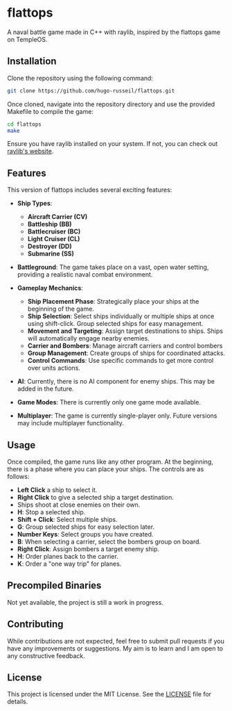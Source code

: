 # flattops

A naval battle game made in C++ with raylib, inspired by the flattops game on TempleOS.

## Installation

Clone the repository using the following command:

```sh
git clone https://github.com/hugo-russeil/flattops.git
```

Once cloned, navigate into the repository directory and use the provided Makefile to compile the game:

```sh
cd flattops
make
```

Ensure you have raylib installed on your system. If not, you can check out [raylib's website](https://www.raylib.com/).

## Features

This version of flattops includes several exciting features:

- **Ship Types**: 
  - **Aircraft Carrier (CV)**
  - **Battleship (BB)**
  - **Battlecruiser (BC)**
  - **Light Cruiser (CL)**
  - **Destroyer (DD)**
  - **Submarine (SS)**
  
- **Battleground**: The game takes place on a vast, open water setting, providing a realistic naval combat environment.

- **Gameplay Mechanics**: 
  - **Ship Placement Phase**: Strategically place your ships at the beginning of the game.
  - **Ship Selection**: Select ships individually or multiple ships at once using shift-click. Group selected ships for easy management.
  - **Movement and Targeting**: Assign target destinations to ships. Ships will automatically engage nearby enemies.
  - **Carrier and Bombers**: Manage aircraft carriers and control bombers
  - **Group Management**: Create groups of ships for coordinated attacks.
  - **Control Commands**: Use specific commands to get more control over units actions.

- **AI**: Currently, there is no AI component for enemy ships. This may be added in the future.

- **Game Modes**: There is currently only one game mode available.

- **Multiplayer**: The game is currently single-player only. Future versions may include multiplayer functionality.

## Usage

Once compiled, the game runs like any other program. At the beginning, there is a phase where you can place your ships. The controls are as follows:

- **Left Click** a ship to select it.
- **Right Click** to give a selected ship a target destination.
- Ships shoot at close enemies on their own.
- **H**: Stop a selected ship.
- **Shift + Click**: Select multiple ships.
- **G**: Group selected ships for easy selection later.
- **Number Keys**: Select groups you have created.
- **B**: When selecting a carrier, select the bombers group on board.
- **Right Click**: Assign bombers a target enemy ship.
- **H**: Order planes back to the carrier.
- **K**: Order a "one way trip" for planes.

## Precompiled Binaries

Not yet available, the project is still a work in progress.

## Contributing

While contributions are not expected, feel free to submit pull requests if you have any improvements or suggestions. My aim is to learn and I am open to any constructive feedback.

## License

This project is licensed under the MIT License. See the [LICENSE](./LICENSE) file for details.
